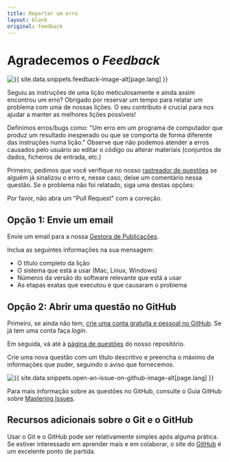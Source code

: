 ```yaml
---
title: Reportar um erro
layout: blank
original: feedback
---
```


# Agradecemos o _Feedback_

<img src="{{site.baseurl}}/images/reader-sm.png" class="garnish rounded float-left" alt="{{ site.data.snippets.feedback-image-alt[page.lang] }}"/>

Seguiu as instruções de uma lição meticulosamente e ainda assim encontrou um erro? Obrigado por reservar um tempo para relatar um problema com uma de nossas lições. O seu contributo é crucial para nos ajudar a manter as melhores lições possíveis! 

Definimos erros/bugs como: "Um erro em um programa de computador que produz um resultado inesperado ou que se comporta de forma diferente das instruções numa lição." Observe que não podemos atender a erros causados pelo usuário ao editar o código ou alterar materiais (conjuntos de dados, ficheiros de entrada, etc.) 

Primeiro, pedimos que você verifique no nosso [rastreador de questões](https://github.com/orgs/programminghistorian/projects/6) se alguém já sinalizou o erro e, nesse caso, deixe um comentário nessa questão. Se o problema não foi relatado, siga uma destas opções:

<div class="alert alert-info">
Por favor, não abra um "Pull Request" com a correção.
</div>


## Opção 1: Envie um email

Envie um email para a nossa [Gestora de Publicações](mailto:admin@programminghistorian.org).

Inclua as seguintes informações na sua mensagem:

- O título completo da lição
- O sistema que está a usar (Mac, Linux, Windows)
- Números da versão do software relevante que está a usar
- As etapas exatas que executou e que causaram o problema
 
## Opção 2: Abrir uma questão no GitHub

Primeiro, se ainda não tem, [crie uma conta gratuita e pessoal no GitHub](https://help.github.com/articles/signing-up-for-a-new-github-account). Se já tem uma conta faça _login_.

Em seguida, vá até à [página de questões](https://github.com/programminghistorian/jekyll/issues?state=open) do nosso repositório.

Crie uma nova questão com um título descritivo e preencha o máximo de informações que puder, seguindo o aviso que fornecemos. 

<img src="https://cloud.githubusercontent.com/assets/1126864/3697100/52b37768-139e-11e4-816e-c3eee5516997.png" class="full-width rounded" alt="{{ site.data.snippets.open-an-issue-on-github-image-alt[page.lang] }}"/>

Para mais informação sobre as questões no GitHub, consulte o Guia GitHub sobre [Mastering Issues](https://guides.github.com/features/issues/).

## Recursos adicionais sobre o Git e o GitHub

Usar o Git e o GitHub pode ser relativamente simples após alguma prática. Se estiver interessado em aprender mais e em colaborar, o site do [GitHub](https://help.github.com/articles/good-resources-for-learning-git-and-github/) é um excelente ponto de partida.
